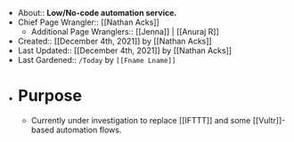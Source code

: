 - About:: __Low/No-code automation service.__
- Chief Page Wrangler:: [[Nathan Acks]]
    - Additional Page Wranglers:: [[Jenna]] | [[Anuraj R]]
- Created:: [[December 4th, 2021]] by [[Nathan Acks]]
- Last Updated:: [[December 4th, 2021]] by [[Nathan Acks]]
- Last Gardened:: `/Today` by `[[Fname Lname]]`
- # Purpose
    - Currently under investigation to replace [[IFTTT]] and some [[Vultr]]-based automation flows.
